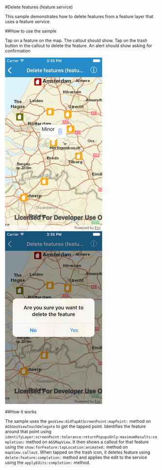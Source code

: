 #Delete features (feature service)

This sample demonstrates how to delete features from a feature layer that uses a feature service.

##How to use the sample

Tap on a feature on the map. The callout should show. Tap on the trash button in the callout to delete the feature. An alert should show asking for confirmation

![](image1.png)
![](image2.png)

##How it works

The sample uses the `geoView:didTapAtScreenPoint:mapPoint:` method on `AGSGeoViewTouchDelegate` to get the tapped point. Identifies the feature around that point using `identifyLayer:screenPoint:tolerance:returnPopupsOnly:maximumResults:completion:` method on `AGSMapView`. It then shows a callout for that feature using the `show:forFeature:tapLocation:animated:` method on `mapView.callout`. When tapped on the trash icon, it deletes feature using `delete:feature:completion:` method and applies the edit to the service using the `applyEdits:completion:` method.





